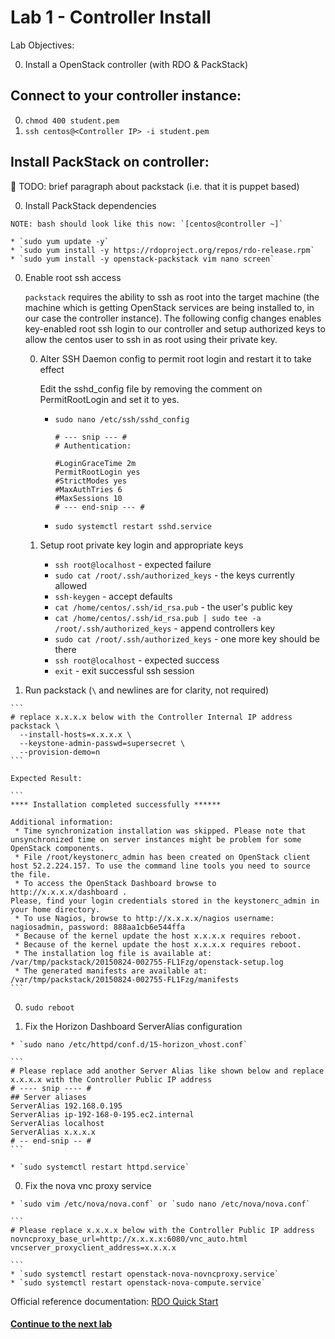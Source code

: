 # Lab 1 - Controller Install

  Lab Objectives:

  0. Install a OpenStack controller (with RDO & PackStack)

## Connect to your controller instance:

  0. `chmod 400 student.pem`
  0. `ssh centos@<Controller IP> -i student.pem`

## Install PackStack on controller:

  :red_circle: TODO: brief paragraph about packstack (i.e. that it is puppet based)

  0. Install PackStack dependencies
  
    NOTE: bash should look like this now: `[centos@controller ~]`

    * `sudo yum update -y`
    * `sudo yum install -y https://rdoproject.org/repos/rdo-release.rpm`
    * `sudo yum install -y openstack-packstack vim nano screen`

  0. Enable root ssh access 

     `packstack` requires the ability to ssh as root into the target machine 
     (the machine which is getting OpenStack services are being installed to, 
     in our case the controller instance).  The following config changes enables
     key-enabled root ssh login to our controller and setup authorized keys to allow
     the centos user to ssh in as root using their private key. 

     0. Alter SSH Daemon config to permit root login and restart it to take effect
     
          Edit the sshd_config file by removing the comment on PermitRootLogin and set it to yes.
      
        * `sudo nano /etc/ssh/sshd_config`
       
          ``` 
          # --- snip --- #
          # Authentication:

          #LoginGraceTime 2m
          PermitRootLogin yes
          #StrictModes yes
          #MaxAuthTries 6
          #MaxSessions 10
          # --- end-snip --- #
          ```

        *  `sudo systemctl restart sshd.service`

     0. Setup root private key login and appropriate keys

        * `ssh root@localhost` - expected failure
        * `sudo cat /root/.ssh/authorized_keys` - the keys currently allowed
        * `ssh-keygen` - accept defaults
        * `cat /home/centos/.ssh/id_rsa.pub` - the user's public key
        * `cat /home/centos/.ssh/id_rsa.pub | sudo tee -a /root/.ssh/authorized_keys` - append controllers key
        * `sudo cat /root/.ssh/authorized_keys` - one more key should be there
        * `ssh root@localhost` - expected success
        * `exit` - exit successful ssh session


  0. Run packstack (`\` and newlines are for clarity, not required)

    ```
    # replace x.x.x.x below with the Controller Internal IP address
    packstack \
      --install-hosts=x.x.x.x \
      --keystone-admin-passwd=supersecret \
      --provision-demo=n 
    ```
  
    Expected Result:

    ```
    **** Installation completed successfully ******

    Additional information:
     * Time synchronization installation was skipped. Please note that unsynchronized time on server instances might be problem for some OpenStack components.
     * File /root/keystonerc_admin has been created on OpenStack client host 52.2.224.157. To use the command line tools you need to source the file.
     * To access the OpenStack Dashboard browse to http://x.x.x.x/dashboard .
    Please, find your login credentials stored in the keystonerc_admin in your home directory.
     * To use Nagios, browse to http://x.x.x.x/nagios username: nagiosadmin, password: 888aa1cb6e544ffa
     * Because of the kernel update the host x.x.x.x requires reboot.
     * Because of the kernel update the host x.x.x.x requires reboot.
     * The installation log file is available at: /var/tmp/packstack/20150824-002755-FL1Fzg/openstack-setup.log
     * The generated manifests are available at: /var/tmp/packstack/20150824-002755-FL1Fzg/manifests
    ```

  0. `sudo reboot`
 
  0. Fix the Horizon Dashboard ServerAlias configuration

    * `sudo nano /etc/httpd/conf.d/15-horizon_vhost.conf`

    ```
    # Please replace add another Server Alias like shown below and replace x.x.x.x with the Controller Public IP address
    # ---- snip ---- #
    ## Server aliases
    ServerAlias 192.168.0.195
    ServerAlias ip-192-168-0-195.ec2.internal
    ServerAlias localhost
    ServerAlias x.x.x.x
    # -- end-snip -- #
    ```

    * `sudo systemctl restart httpd.service`

  0. Fix the nova vnc proxy service

    * `sudo vim /etc/nova/nova.conf` or `sudo nano /etc/nova/nova.conf`

    ```
    # Please replace x.x.x.x below with the Controller Public IP address
    novncproxy_base_url=http://x.x.x.x:6080/vnc_auto.html
    vncserver_proxyclient_address=x.x.x.x

    ```
    * `sudo systemctl restart openstack-nova-novncproxy.service`
    * `sudo systemctl restart openstack-nova-compute.service`


  Official reference documentation: [RDO Quick Start](https://www.rdoproject.org/Quickstart)
  
#### [Continue to the next lab](../lab-02)
